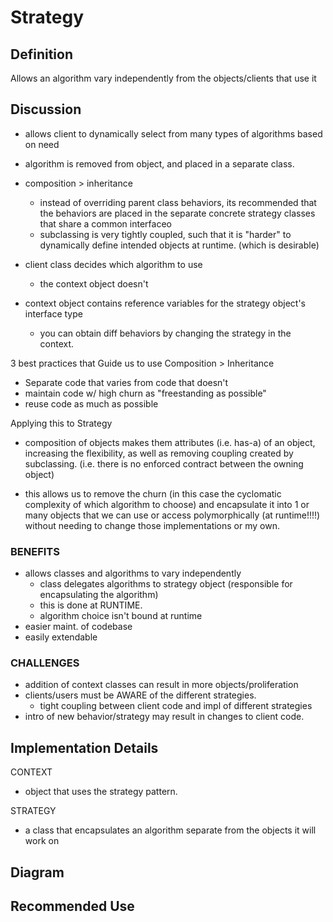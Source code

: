 # Strategy 

## Definition
Allows an algorithm vary independently from the objects/clients that use it

## Discussion
- allows client to dynamically select from many types of algorithms based on need
- algorithm is removed from object, and placed in a separate class. 
- composition > inheritance
    - instead of overriding parent class behaviors, its recommended that
    the behaviors are placed in the separate concrete strategy classes that share a 
    common interfaceo
    - subclassing is very tightly coupled, such that it is "harder" to dynamically
    define intended objects at runtime. (which is desirable)
    
- client class decides which algorithm to use
    - the context object doesn't 
- context object contains reference variables for the strategy object's interface type
    - you can obtain diff behaviors by changing the strategy in the context.
        
3 best practices that Guide us to use Composition > Inheritance
- Separate code that varies from code that doesn't
- maintain code w/ high churn as "freestanding as possible"
- reuse code as much as possible

Applying this to Strategy
- composition of objects makes them attributes (i.e. has-a) of an object, increasing
the flexibility, as well as removing coupling created by subclassing. (i.e. there
is no enforced contract between the owning object)

- this allows us to remove the churn (in this case the cyclomatic complexity of
which algorithm to choose) and encapsulate it into 1 or many objects that we can use
or access polymorphically (at runtime!!!!) without needing to  change those implementations
or my own. 

### BENEFITS
- allows classes and algorithms to vary independently
    - class delegates algorithms to strategy object (responsible for encapsulating
    the algorithm)
    - this is done at RUNTIME. 
    - algorithm choice isn't bound at runtime
- easier maint. of codebase
- easily extendable

### CHALLENGES
- addition of context classes can result in more objects/proliferation 
- clients/users must be AWARE of the different strategies. 
    - tight coupling between client code and impl of different strategies
- intro of new behavior/strategy may result in changes to client code. 

## Implementation Details

CONTEXT
- object that uses the strategy pattern.

STRATEGY
- a class that encapsulates an algorithm separate from the objects it will work on

## Diagram

## Recommended Use




